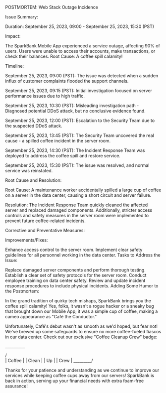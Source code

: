 
POSTMORTEM: Web Stack Outage Incidence

Issue Summary:

Duration: September 25, 2023, 09:00 - September 25, 2023, 15:30 (PST)

Impact:

The SparkBank Mobile App experienced a service outage, affecting 90% of users.
Users were unable to access their accounts, make transactions, or check their balances.
Root Cause: A coffee spill calamity!

Timeline:

September 25, 2023, 09:00 (PST): The issue was detected when a sudden influx of customer complaints flooded the support channels.

September 25, 2023, 09:15 (PST): Initial investigation focused on server performance issues due to high traffic.

September 25, 2023, 10:30 (PST): Misleading investigation path - Diagnosed potential DDoS attack, but no conclusive evidence found.

September 25, 2023, 12:00 (PST): Escalation to the Security Team due to the suspected DDoS attack.

September 25, 2023, 13:45 (PST): The Security Team uncovered the real cause - a spilled coffee incident in the server room.

September 25, 2023, 14:30 (PST): The Incident Response Team was deployed to address the coffee spill and restore service.

September 25, 2023, 15:30 (PST): The issue was resolved, and normal service was reinstated.

Root Cause and Resolution:

Root Cause: A maintenance worker accidentally spilled a large cup of coffee on a server in the data center, causing a short circuit and server failure.

Resolution: The Incident Response Team quickly cleaned the affected server and replaced damaged components. Additionally, stricter access controls and safety measures in the server room were implemented to prevent future coffee-related incidents.

Corrective and Preventative Measures:

Improvements/Fixes:

Enhance access control to the server room.
Implement clear safety guidelines for all personnel working in the data center.
Tasks to Address the Issue:

Replace damaged server components and perform thorough testing.
Establish a clear set of safety protocols for the server room.
Conduct employee training on data center safety.
Review and update incident response procedures to include physical incidents.
Adding Some Humor to the Postmortem:

In the grand tradition of quirky tech mishaps, SparkBank brings you the coffee spill calamity! Yes, folks, it wasn't a rogue hacker or a sneaky bug that brought down our Mobile App; it was a simple cup of coffee, making a cameo appearance as "Café the Conductor."

Unfortunately, Café's debut wasn't as smooth as we'd hoped, but fear not! We've brewed up some safeguards to ensure no more coffee-fueled fiascos in our data center. Check out our exclusive "Coffee Cleanup Crew" badge:

    _________
  /         \
 |   Coffee   |
 |   Clean   |
 |   Up     |
 |   Crew   |
  \_________/


Thanks for your patience and understanding as we continue to improve our services while keeping coffee cups away from our servers! SparkBank is back in action, serving up your financial needs with extra foam-free assurance!
